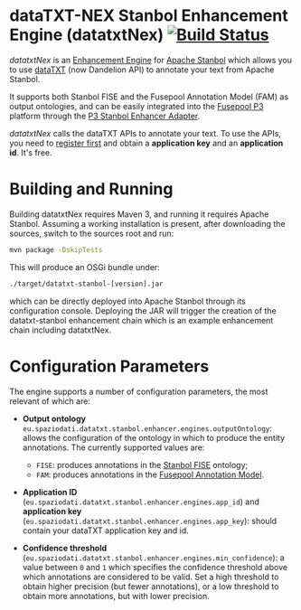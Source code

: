 dataTXT-NEX Stanbol Enhancement Engine (datatxtNex) [![Build Status](https://api.travis-ci.org/fusepoolP3/p3-datatxt-stanbol.svg)](https://travis-ci.org/fusepoolP3/p3-datatxt-stanbol)
===================================================

_datatxtNex_ is an
[Enhancement Engine](https://stanbol.apache.org/docs/trunk/components/)
for [Apache Stanbol](https://stanbol.apache.org/) which allows you to
use [dataTXT](https://dandelion.eu/semantic-text/entity-extraction-demo/) (now Dandelion API) to annotate your
text from Apache Stanbol.

It supports both Stanbol FISE and the Fusepool Annotation Model (FAM)
as output ontologies, and can be easily integrated into the
[Fusepool P3](http://fusepoolp3.github.io/) platform through the
[P3 Stanbol Enhancer Adapter](https://github.com/fusepoolP3/stanbol-enhancer-adapter).

_datatxtNex_ calls the dataTXT APIs to annotate your text. To use the
APIs, you need to
[register first](https://dandelion.eu/accounts/login/) and obtain a
**application key** and an **application id**. It's free.

Building and Running
====================

Building datatxtNex requires Maven 3, and running it requires Apache
Stanbol. Assuming a working installation is present, after downloading
the sources, switch to the sources root and run:

```sh
mvn package -DskipTests
```

This will produce an OSGi bundle under:

```sh
./target/datatxt-stanbol-[version].jar
```

which can be directly deployed into Apache Stanbol through its
configuration console. Deploying the JAR will trigger the creation of
the datatxt-stanbol enhancement chain which is an example enhancement
chain including datatxtNex.

Configuration Parameters
========================

The engine supports a number of configuration parameters, the most
relevant of which are:

* **Output ontology** `eu.spaziodati.datatxt.stanbol.enhancer.engines.outputOntology`:
  allows the configuration of the ontology in which to produce the
  entity annotations. The currently supported values are:

  * `FISE`: produces annotations in the
    [Stanbol FISE](http://stanbol.apache.org/docs/trunk/components/enhancer/enhancementstructure)
    ontology;
  * `FAM`: produces annotations in the
    [Fusepool Annotation Model](https://github.com/fusepoolP3/overall-architecture/blob/master/wp3/fp-anno-model/fp-anno-model.md).

* **Application ID**
  (`eu.spaziodati.datatxt.stanbol.enhancer.engines.app_id`) and
  **application key**
  (`eu.spaziodati.datatxt.stanbol.enhancer.engines.app_key`): should
  contain your dataTXT application key and id.

* **Confidence threshold**
  (`eu.spaziodati.datatxt.stanbol.enhancer.engines.min_confidence`): a
  value between `0` and `1` which specifies the confidence threshold
  above which annotations are considered to be valid. Set a high
  threshold to obtain higher precision (but fewer annotations), or a
  low threshold to obtain more annotations, but with lower precision.

